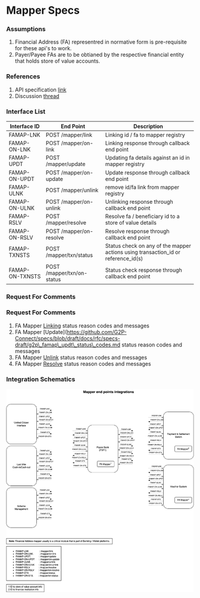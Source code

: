 # Mapper Specs

### Assumptions

1. Financial Address (FA) representred in normative form is pre-requisite for these api's to work.
2. Payer/Payee FAs are to be obtianed by the respective financial entity that holds store of value accounts.

### References

1. API specification [link](https://g2p-connect.github.io/specs/dist/g2p-mapper.html)
2. Discussion [thread](https://github.com/G2P-Connect/.github/discussions/16)

### Interface List

| Interface ID    | End Point                  | Description                                                                         |
| --------------- | -------------------------- | ----------------------------------------------------------------------------------- |
| FAMAP-LNK       | POST /mapper/link          | Linking id / fa to mapper registry                                                  |
| FAMAP-ON-LNK    | POST /mapper/on-link       | Linking response through callback end point                                         |
| FAMAP-UPDT      | POST /mapper/update        | Updating fa details against an id in mapper registry                                |
| FAMAP-ON-UPDT   | POST /mapper/on-update     | Update response through callback end point                                          |
| FAMAP-ULNK      | POST /mapper/unlink        | remove id/fa link from mapper registry                                              |
| FAMAP-ON-ULNK   | POST /mapper/on-unlink     | Unlinking response through callback end point                                       |
| FAMAP-RSLV      | POST /mapper/resolve       | Resolve fa / beneficiary id to a store of value details                             |
| FAMAP-ON-RSLV   | POST /mapper/on-resolve    | Resolve response through callback end point                                         |
| FAMAP-TXNSTS    | POST /mapper/txn/status    | Status check on any of the mapper actions using transaction\_id or reference\_id(s) |
| FAMAP-ON-TXNSTS | POST /mapper/txn/on-status | Status check response through callback end point                                    |

### Request For Comments

### Request For Comments

1. FA Mapper [Linking](../../../../rfc/specs-draft/g2p\_famap\_lnk\_status\_codes.md) status reason codes and messages
2. FA Mapper \[Update]\(https://github.com/G2P-Connect/specs/blob/draft/docs/rfc/specs-draft/g2p\_famap\_updt\_status\_codes.md status reason codes and messages
3. FA Mapper [Unlink](../../../../rfc/specs-draft/g2p\_famap\_ulnk\_status\_codes.md) status reason codes and messages
4. FA Mapper [Resolve](../../../../rfc/specs-draft/g2p\_famap\_rslv\_status\_codes.md) status reason codes and messages

### Integration Schematics

![](../../../../images/draw.io/interface-mapper.drawio.png)
